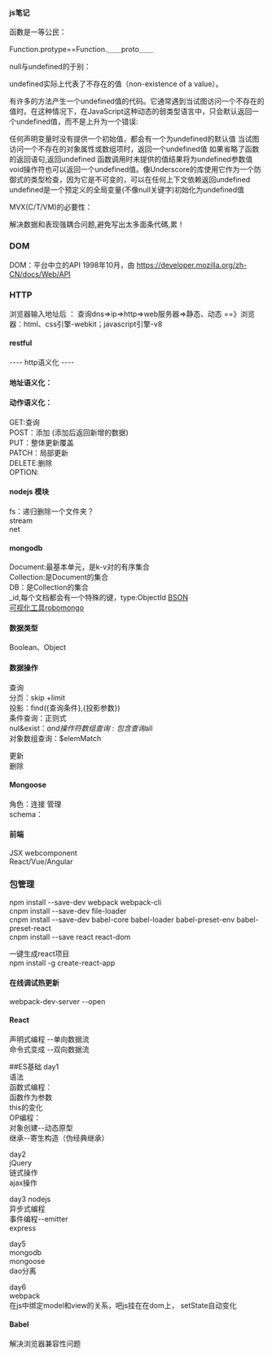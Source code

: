 #### js笔记

函數是一等公民：

Function.protype==Function.＿＿proto＿＿

null与undefined的于别：

undefined实际上代表了不存在的值（non-existence of a value）。

有许多的方法产生一个undefined值的代码。它通常遇到当试图访问一个不存在的值时。在这种情况下，在JavaScript这种动态的弱类型语言中，只会默认返回一个undefined值，而不是上升为一个错误:

任何声明变量时没有提供一个初始值，都会有一个为undefined的默认值
当试图访问一个不存在的对象属性或数组项时，返回一个undefined值
如果省略了函数的返回语句,返回undefined
函数调用时未提供的值结果将为undefined参数值
void操作符也可以返回一个undefined值。像Underscore的库使用它作为一个防御式的类型检查，因为它是不可变的，可以在任何上下文依赖返回undefined
undefined是一个预定义的全局变量(不像null关键字)初始化为undefined值

MVX(C/T/VM)的必要性：　

解决数据和表现强耦合问题,避免写出太多面条代碼,累！

### DOM
DOM：平台中立的API
1998年10月，由
https://developer.mozilla.org/zh-CN/docs/Web/API

### HTTP
浏览器输入地址后 ：
查询dns=>ip=>http=>web服务器=>静态、动态
==》浏览器：html、css引擎-webkit；javascript引擎-v8


#### restful
---- http语义化 ----   
#### 地址语义化：   
#### 动作语义化：  
GET:查询   
POST：添加 (添加后返回新增的数据)     
PUT：整体更新覆盖   
PATCH：局部更新  
DELETE:删除  
OPTION:

#### nodejs 模块
fs：递归删除一个文件夹？    
stream   
net   

#### mongodb
Document:最基本单元，是k-v对的有序集合  
Collection:是Document的集合  
DB：是Collection的集合  
_id,每个文档都会有一个特殊的键，type:ObjectId 
[BSON](http://bsonspec.org)  
[可视化工具robomongo](https://robomongo.org/download)    

#### 数据类型
Boolean、Object  
 

#### 数据操作
查询  
    分页：skip +limit  
    投影：find({查询条件},{投影参数})   
    条件查询：正则式  
    nul&exist：$and操作符  
    数组查询:包含查询$all        
    对象数组查询：$elemMatch
    
更新  
删除  

#### Mongoose  
角色：连接 管理  
schema：

#### 前端
JSX webcomponent  
React/Vue/Angular  

### 包管理  
npm install --save-dev webpack webpack-cli   
cnpm install --save-dev file-loader   
cnpm install --save-dev babel-core babel-loader babel-preset-env babel-preset-react  
cnpm install --save react react-dom  

一键生成react项目  
npm install -g create-react-app  

#### 在线调试热更新  
webpack-dev-server --open

#### React
声明式编程  --单向数据流  
命令式变成  --双向数据流  



##ES基础
day1  
语法  
函数式编程：  
  函数作为参数  
  this的变化  
OP编程：  
  对象创建--动态原型  
  继承--寄生构造（伪经典继承）

day2  
jQuery  
链式操作  
ajax操作  

day3
nodejs  
异步式编程  
事件编程--emitter  
express  

day5  
mongodb  
mongoose   
dao分离 

day6  
webpack  
在js中绑定model和view的关系，吧js挂在在dom上，
setState自动变化


#### Babel
解决浏览器兼容性问题

  